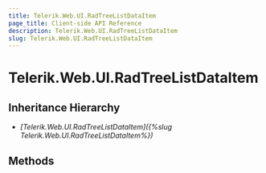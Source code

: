 ```yaml
---
title: Telerik.Web.UI.RadTreeListDataItem
page_title: Client-side API Reference
description: Telerik.Web.UI.RadTreeListDataItem
slug: Telerik.Web.UI.RadTreeListDataItem
---
```


# Telerik.Web.UI.RadTreeListDataItem  

## Inheritance Hierarchy

* *[Telerik.Web.UI.RadTreeListDataItem]({%slug Telerik.Web.UI.RadTreeListDataItem%})*

## Methods


